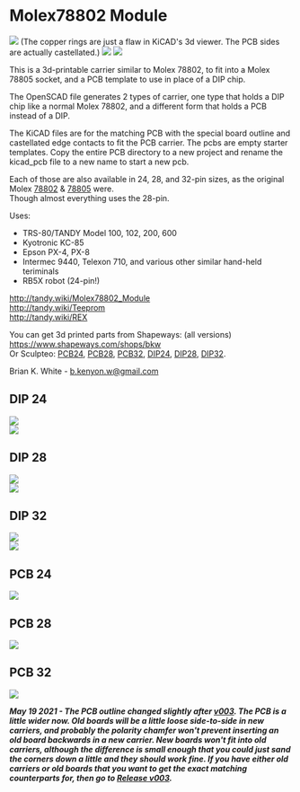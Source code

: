# Molex78802 Module
![](Molex78802_PCB_28.jpg)
(The copper rings are just a flaw in KiCAD's 3d viewer. The PCB sides are actually castellated.)
![](PCB_28_example_1.jpg)
![](PCB_28_example_2.jpg)

This is a 3d-printable carrier similar to Molex 78802, to fit into a Molex 78805 socket, and a PCB template to use in place of a DIP chip.

The OpenSCAD file generates 2 types of carrier, one type that holds a DIP chip like a normal Molex 78802, and a different form that holds a PCB instead of a DIP.

The KiCAD files are for the matching PCB with the special board outline and castellated edge contacts to fit the PCB carrier. The pcbs are empty starter templates. Copy the entire PCB directory to a new project and rename the kicad_pcb file to a new name to start a new pcb.

Each of those are also available in 24, 28, and 32-pin sizes, as the original Molex [78802](references/050395288_sd_corrected.pdf) & [78805](references/015299282_sd_corrected.pdf) were.  
Though almost everything uses the 28-pin.

Uses:
* TRS-80/TANDY Model 100, 102, 200, 600
* Kyotronic KC-85
* Epson PX-4, PX-8
* Intermec 9440, Telexon 710, and various other similar hand-held teriminals
* RB5X robot (24-pin!)

http://tandy.wiki/Molex78802_Module  
http://tandy.wiki/Teeprom  
http://tandy.wiki/REX  

You can get 3d printed parts from Shapeways: (all versions) https://www.shapeways.com/shops/bkw  
Or Sculpteo: [PCB24](https://www.sculpteo.com/en/print/molex78802_pcb_24-3/RsZeqHPr), [PCB28](https://www.sculpteo.com/en/print/molex78802_pcb_28-12/WcG4p9tn), [PCB32](https://www.sculpteo.com/en/print/molex78802_pcb_32-2/yHhtP8Rm), [DIP24](https://www.sculpteo.com/en/print/molex78802_dip_24/P2V6xXt8), [DIP28](https://www.sculpteo.com/en/print/molex78802_dip_28-7/LX6JbLYc), [DIP32](https://www.sculpteo.com/en/print/molex78802_dip_32/sJC8nkke).

Brian K. White - b.kenyon.w@gmail.com

## DIP 24  
![](Molex78802_CERDIP_24.jpg)  
![](Molex78802_CERDIP_24_b.jpg)

## DIP 28  
![](Molex78802_CERDIP_28.jpg)  
![](Molex78802_CERDIP_28_b.jpg)

## DIP 32  
![](Molex78802_CERDIP_32.jpg)  
![](Molex78802_CERDIP_32_b.jpg)

## PCB 24  
![](Molex78802_PCB_24.jpg)

## PCB 28  
![](Molex78802_PCB_28.jpg)

## PCB 32  
![](Molex78802_PCB_28.jpg)

***May 19 2021 - The PCB outline changed slightly after [v003](https://github.com/bkw777/Molex78802_Module/tree/v003). The PCB is a little wider now. Old boards will be a little loose side-to-side in new carriers, and probably the polarity chamfer won't prevent inserting an old board backwards in a new carrier. New boards won't fit into old carriers, although the difference is small enough that you could just sand the corners down a little and they should work fine. If you have either old carriers or old boards that you want to get the exact matching counterparts for, then go to [Release v003](https://github.com/bkw777/Molex78802_Module/releases/tag/v003).***

